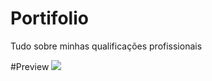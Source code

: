 # Portifolio
Tudo sobre minhas qualificações profissionais 

#Preview
<img src="/public/images/preview.gif">
